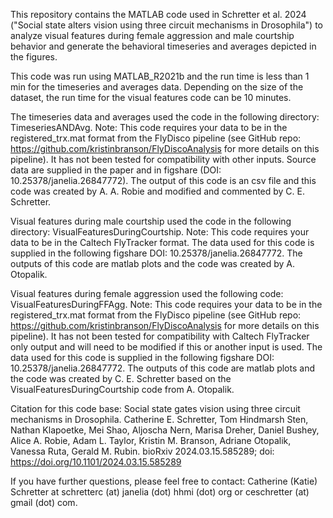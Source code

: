 This repository contains the MATLAB code used in Schretter et al. 2024 ("Social state alters vision using three circuit mechanisms in Drosophila") to analyze visual features during female aggression and male courtship behavior and generate the behavioral timeseries and averages depicted in the figures. 

This code was run using MATLAB_R2021b and the run time is less than 1 min for the timeseries and averages data. Depending on the size of the dataset, the run time for the visual features code can be 10 minutes. 

The timeseries data and averages used the code in the following directory: TimeseriesANDAvg. 
Note: This code requires your data to be in the registered_trx.mat format from the FlyDisco pipeline (see GitHub repo: https://github.com/kristinbranson/FlyDiscoAnalysis for more details on this pipeline). It has not been tested for compatibility with other inputs. Source data are supplied in the paper and in figshare (DOI: 10.25378/janelia.26847772). The output of this code is an csv file and this code was created by A. A. Robie and modified and commented by C. E. Schretter.  

Visual features during male courtship used the code in the following directory: VisualFeaturesDuringCourtship.
Note: This code requires your data to be in the Caltech FlyTracker format. The data used for this code is supplied in the following figshare DOI: 10.25378/janelia.26847772. The outputs of this code are matlab plots and the code was created by A. Otopalik. 

Visual features during female aggression used the following code: VisualFeaturesDuringFFAgg. 
Note: This code requires your data to be in the registered_trx.mat format from the FlyDisco pipeline (see GitHub repo: https://github.com/kristinbranson/FlyDiscoAnalysis for more details on this pipeline). It has not been tested for compatibility with Caltech FlyTracker only output and will need to be modified if this or another input is used. The data used for this code is supplied in the following figshare DOI: 10.25378/janelia.26847772. The outputs of this code are matlab plots and the code was created by C. E. Schretter based on the VisualFeaturesDuringCourtship code from A. Otopalik. 

Citation for this code base: Social state gates vision using three circuit mechanisms in Drosophila. Catherine E. Schretter, Tom Hindmarsh Sten, Nathan Klapoetke, Mei Shao, Aljoscha Nern, Marisa Dreher, Daniel Bushey, Alice A. Robie, Adam L. Taylor, Kristin M. Branson, Adriane Otopalik, Vanessa Ruta, Gerald M. Rubin. bioRxiv 2024.03.15.585289; doi: https://doi.org/10.1101/2024.03.15.585289

If you have further questions, please feel free to contact: Catherine (Katie) Schretter at schretterc (at) janelia (dot) hhmi (dot) org or ceschretter (at) gmail (dot) com.
